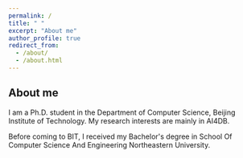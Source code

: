 ```yaml
---
permalink: /
title: " "
excerpt: "About me"
author_profile: true
redirect_from: 
  - /about/
  - /about.html
---
```


## About me

I am a Ph.D. student in the Department of Computer Science, Beijing Institute of Technology. My research interests are mainly in AI4DB.

Before coming to BIT, I received my Bachelor's degree in School Of Computer Science And Engineering Northeastern University.
